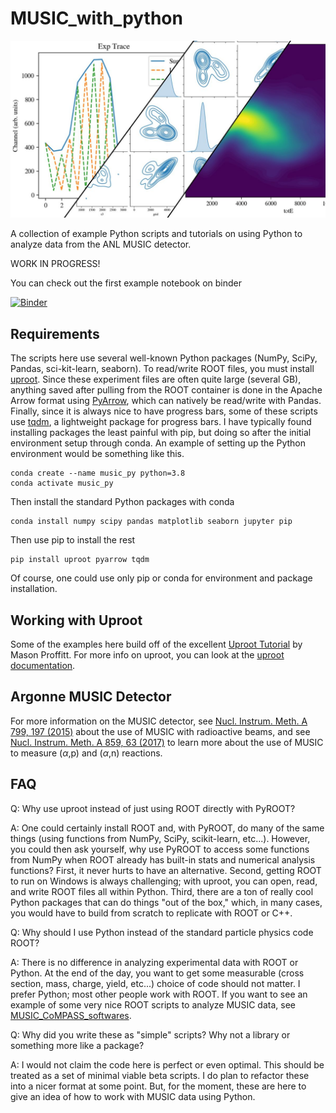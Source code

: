 # MUSIC_with_python
![Examples of some plots using Matplotlib and Seaborn of MUSIC data.](./doc/img/image_main.jpg)

A collection of example Python scripts and tutorials on using Python to analyze data from the ANL MUSIC detector.

WORK IN PROGRESS!

You can check out the first example notebook on binder

[![Binder](https://mybinder.org/badge_logo.svg)](https://mybinder.org/v2/gh/dneto1729/MUSIC_with_python/main?labpath=examples%2F1+-+Looking+at+a+MUSIC+ROOT+data+file+with+uproot.ipynb)

## Requirements

The scripts here use several well-known Python packages (NumPy, SciPy, Pandas, sci-kit-learn, seaborn). To read/write ROOT files, you must install [uproot](https://pypi.org/project/uproot/). Since these experiment files are often quite large (several GB), anything saved after pulling from the ROOT container is done in the Apache Arrow format using [PyArrow](https://arrow.apache.org/docs/python/index.html), which can natively be read/write with Pandas. Finally, since it is always nice to have progress bars, some of these scripts use [tqdm](https://github.com/tqdm/tqdm), a lightweight package for progress bars. I have typically found installing packages the least painful with pip, but doing so after the initial environment setup through conda. An example of setting up the Python environment would be something like this.

```
conda create --name music_py python=3.8
conda activate music_py
```
Then install the standard Python packages with conda
```
conda install numpy scipy pandas matplotlib seaborn jupyter pip
```
Then use pip to install the rest
```
pip install uproot pyarrow tqdm
```
Of course, one could use only pip or conda for environment and package installation.

## Working with Uproot
Some of the examples here build off of the excellent [Uproot Tutorial](https://masonproffitt.github.io/uproot-tutorial/) by Mason Proffitt. For more info on uproot, you can look at the [uproot documentation](https://uproot.readthedocs.io/en/latest/index.html). 


## Argonne MUSIC Detector
For more information on the MUSIC detector, see [Nucl. Instrum. Meth. A 799, 197 (2015)](https://doi.org/10.1016/j.nima.2015.07.030) about the use of MUSIC with radioactive beams, and see [Nucl. Instrum. Meth. A 859, 63 (2017)](https://doi.org/10.1016/j.nima.2017.03.060) to learn more about the use of MUSIC to measure ($\alpha$,p) and ($\alpha$,n) reactions.

## FAQ

Q: Why use uproot instead of just using ROOT directly with PyROOT?

A: One could certainly install ROOT and, with PyROOT, do many of the same things (using functions from NumPy, SciPy, scikit-learn, etc...). However, you could then ask yourself, why use PyROOT to access some functions from NumPy when ROOT already has built-in stats and numerical analysis functions? First, it never hurts to have an alternative. Second, getting ROOT to run on Windows is always challenging; with uproot, you can open, read, and write ROOT files all within Python. Third, there are a ton of really cool Python packages that can do things "out of the box," which, in many cases, you would have to build from scratch to replicate with ROOT or C++.  

Q: Why should I use Python instead of the standard particle physics code ROOT?

A: There is no difference in analyzing experimental data with ROOT or Python. At the end of the day, you want to get some measurable (cross section, mass, charge, yield, etc...) choice of code should not matter. I prefer Python; most other people work with ROOT. If you want to see an example of some very nice ROOT scripts to analyze MUSIC data, see [MUSIC_CoMPASS_softwares](https://github.com/CFougeres/MUSIC_CoMPASS_softwares).

Q: Why did you write these as "simple" scripts? Why not a library or something more like a package?

A: I would not claim the code here is perfect or even optimal. This should be treated as a set of minimal viable beta scripts. I do plan to refactor these into a nicer format at some point. But, for the moment, these are here to give an idea of how to work with MUSIC data using Python.

